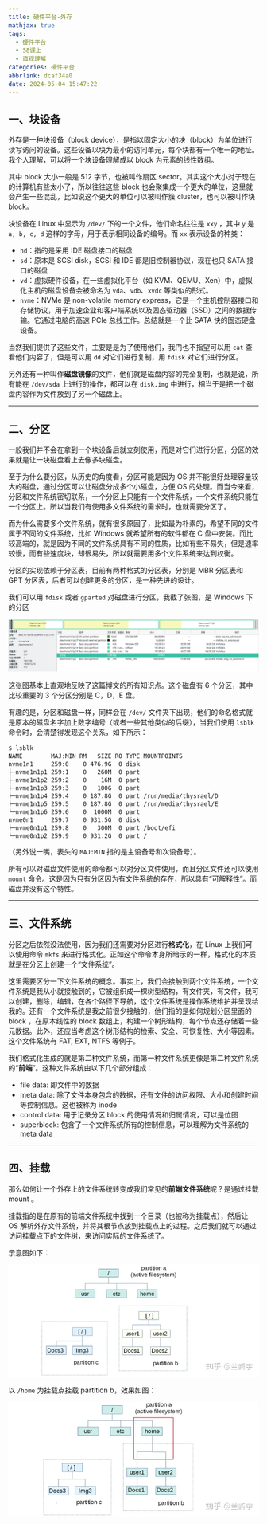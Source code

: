 ```yaml
---
title: 硬件平台-外存
mathjax: true
tags:
  - 硬件平台
  - S8课上
  - 直观理解
categories: 硬件平台
abbrlink: dcaf34a0
date: 2024-05-04 15:47:22
---
```


## 一、块设备

外存是一种块设备（block device），是指以固定大小的块（block）为单位进行读写访问的设备。这些设备以块为最小的访问单元，每个块都有一个唯一的地址。我个人理解，可以将一个块设备理解成以 block 为元素的线性数组。

其中 block 大小一般是 512 字节，也被叫作扇区 sector。其实这个大小对于现在的计算机有些太小了，所以往往这些 block 也会聚集成一个更大的单位，这里就会产生一些混乱，比如说这个更大的单位可以被叫作簇 cluster，也可以被叫作块 block。

块设备在 Linux 中显示为 `/dev/` 下的一个文件，他们命名往往是 `xxy` ，其中 `y` 是 `a, b, c, d` 这样的字母，用于表示相同设备的编号。而 `xx` 表示设备的种类：

- `hd`：指的是采用 IDE 磁盘接口的磁盘
- `sd`：原本是 SCSI disk，SCSI 和 IDE 都是旧控制器协议，现在也只 SATA 接口的磁盘
- `vd`：虚拟硬件设备，在一些虚拟化平台（如 KVM、QEMU、Xen）中，虚拟化主机的磁盘设备会被命名为 `vda`、`vdb`、`xvdc` 等类似的形式。
- `nvme`：NVMe 是 non-volatile memory express，它是一个主机控制器接口和存储协议，用于加速企业和客户端系统以及固态驱动器（SSD）之间的数据传输。它通过电脑的高速 PCIe 总线工作。总结就是一个比 SATA 快的固态硬盘设备。

当然我们提供了这些文件，主要是是为了使用他们，我门也不指望可以用 `cat` 查看他们内容了，但是可以用 `dd` 对它们进行复制，用 `fdisk` 对它们进行分区。

另外还有一种叫作**磁盘镜像**的文件，他们就是磁盘内容的完全复制，也就是说，所有能在 `/dev/sda` 上进行的操作，都可以在 `disk.img` 中进行，相当于是把一个磁盘内容作为文件放到了另一个磁盘上。

---



## 二、分区

一般我们并不会在拿到一个块设备后就立刻使用，而是对它们进行分区，分区的效果就是让一块磁盘看上去像多块磁盘。

至于为什么要分区，从历史的角度看，分区可能是因为 OS 并不能很好处理容量较大的磁盘，通过分区可以让磁盘分成多个小磁盘，方便 OS 的处理。而当今来看，分区和文件系统密切联系，一个分区上只能有一个文件系统，一个文件系统只能在一个分区上。所以当我们有使用多文件系统的需求时，也就需要分区了。

而为什么需要多个文件系统，就有很多原因了，比如最为朴素的，希望不同的文件属于不同的文件系统，比如 Windows 就希望所有的软件都在 C 盘中安装。而比较高端的，就是因为不同的文件系统具有不同的性质，比如有些不易失，但是速率较慢，而有些速度块，却很易失，所以就需要用多个文件系统来达到权衡。

分区的实现依赖于分区表，目前有两种格式的分区表，分别是 MBR 分区表和 GPT 分区表，后者可以创建更多的分区，是一种先进的设计。

我们可以用 `fdisk` 或者 `gparted` 对磁盘进行分区，我截了张图，是 Windows 下的分区

![image-20240504174321947](硬件平台-外存/image-20240504174321947.png)

这张图基本上直观地反映了这篇博文的所有知识点。这个磁盘有 6 个分区，其中比较重要的 3 个分区分别是 C，D，E 盘。

有趣的是，分区和磁盘一样，同样会在 `/dev/` 文件夹下出现，他们的命名格式就是原本的磁盘名字加上数字编号（或者一些其他类似的后缀），当我们使用 `lsblk` 命令时，会清楚得发现这个关系，如下所示：

```shell
$ lsblk
NAME        MAJ:MIN RM   SIZE RO TYPE MOUNTPOINTS
nvme1n1     259:0    0 476.9G  0 disk 
├─nvme1n1p1 259:1    0   260M  0 part 
├─nvme1n1p2 259:2    0    16M  0 part 
├─nvme1n1p3 259:3    0   100G  0 part 
├─nvme1n1p4 259:4    0 187.8G  0 part /run/media/thysrael/D
├─nvme1n1p5 259:5    0 187.8G  0 part /run/media/thysrael/E
└─nvme1n1p6 259:6    0  1000M  0 part 
nvme0n1     259:7    0 931.5G  0 disk 
├─nvme0n1p1 259:8    0   300M  0 part /boot/efi
└─nvme0n1p2 259:9    0 931.2G  0 part /
```

（另外说一嘴，表头的 `MAJ:MIN` 指的是主设备号和次设备号）。

所有可以对磁盘文件使用的命令都可以对分区文件使用，而且分区文件还可以使用 `mount` 命令。这是因为只有分区因为有文件系统的存在，所以具有“可解释性”。而磁盘并没有这个特性。

---



## 三、文件系统

分区之后依然没法使用，因为我们还需要对分区进行**格式化**，在 Linux 上我们可以使用命令 `mkfs` 来进行格式化。正如这个命令本身所暗示的一样，格式化的本质就是在分区上创建一个“文件系统”。

这里需要区分一下文件系统的概念。事实上，我们会接触到两个文件系统，一个文件系统是我从小就接触到的，它被组织成一棵树型结构，有文件夹，有文件，我可以创建，删除，编辑，在各个路径下导航，这个文件系统是操作系统维护并呈现给我的。还有一个文件系统是我之前很少接触的，他们指的是如何规划分区里面的 block ，在原本线性的 block 数组上，构建一个树形结构，每个节点还存储着一些元数据。此外，还应当考虑这个树形结构的检索、安全、可恢复性、大小等因素。这个文件系统有 FAT, EXT, NTFS 等例子。

我们格式化生成的就是第二种文件系统，而第一种文件系统更像是第二种文件系统的“**前端**”。这种文件系统由以下几个部分组成：

- file data: 即文件中的数据
- meta data: 除了文件本身包含的数据，还有文件的访问权限、大小和创建时间等控制信息。这也被称为 inode
- control data: 用于记录分区 block 的使用情况和归属情况，可以是位图
- superblock: 包含了一个文件系统所有的控制信息，可以理解为文件系统的 meta data

----



## 四、挂载

那么如何让一个外存上的文件系统转变成我们常见的**前端文件系统**呢？是通过挂载 mount 。

挂载指的是在原有的前端文件系统中找到一个目录（也被称为挂载点），然后让 OS 解析外存文件系统，并将其根节点放到挂载点上的过程。之后我们就可以通过访问挂载点下的文件树，来访问实际的文件系统了。

示意图如下：

![img](硬件平台-外存/v2-1d745e32b36be641322ac90ea9812978_720w.webp)

以 `/home` 为挂载点挂载 partition b，效果如图：

![img](硬件平台-外存/v2-63bc5bc54fda33eef63e5d3102234756_720w.webp)
